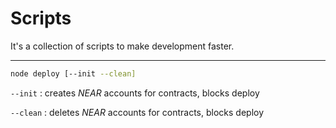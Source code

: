 # Scripts

It's a collection of scripts to make development faster.

---

```sh
node deploy [--init --clean]
```

`--init` : creates _NEAR_ accounts for contracts, blocks deploy

`--clean` : deletes _NEAR_ accounts for contracts, blocks deploy

